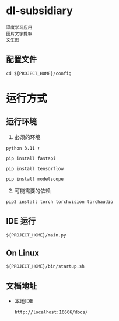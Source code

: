 # dl-subsidiary

```text
深度学习应用
图片文字提取
文生图
```

## 配置文件

```shell
cd ${PROJECT_HOME}/config
```

# 运行方式

## 运行环境

1. 必须的环境

```text
python 3.11 +
```

```shell
pip install fastapi
 
pip install tensorflow
 
pip install modelscope
```

2. 可能需要的依赖

```shell
pip3 install torch torchvision torchaudio
```

## IDE 运行

```shell
${PROJECT_HOME}/main.py
```

## On Linux

```shell
${PROJECT_HOME}/bin/startup.sh
```

## 文档地址

- 本地IDE
  ```text
  http://localhost:16666/docs/